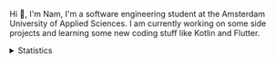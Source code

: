 Hi 👋, I'm Nam, I'm a software engineering student at the Amsterdam University of Applied Sciences. I am currently working on some side projects and learning some new coding stuff like Kotlin and Flutter. 

<details>
<summary>Statistics</summary>
<!-- Most used languages stats -->
<!-- [![Top Langs](https://github-readme-stats.vercel.app/api/top-langs/?username=namtphan&layout=compact)](https://github.com/namtphan2/github-readme-stats) -->
  
<!--START_SECTION:waka-->
**I'm a Night 🦉** 

```text
🌞 Morning    41 commits     █░░░░░░░░░░░░░░░░░░░░░░░░   6.27% 
🌆 Daytime    186 commits    ███████░░░░░░░░░░░░░░░░░░   28.44% 
🌃 Evening    255 commits    █████████░░░░░░░░░░░░░░░░   38.99% 
🌙 Night      172 commits    ██████░░░░░░░░░░░░░░░░░░░   26.3%

```
📅 **I'm Most Productive on Tuesday** 

```text
Monday       76 commits     ███░░░░░░░░░░░░░░░░░░░░░░   11.62% 
Tuesday      115 commits    ████░░░░░░░░░░░░░░░░░░░░░   17.58% 
Wednesday    81 commits     ███░░░░░░░░░░░░░░░░░░░░░░   12.39% 
Thursday     98 commits     ███░░░░░░░░░░░░░░░░░░░░░░   14.98% 
Friday       98 commits     ███░░░░░░░░░░░░░░░░░░░░░░   14.98% 
Saturday     92 commits     ███░░░░░░░░░░░░░░░░░░░░░░   14.07% 
Sunday       94 commits     ███░░░░░░░░░░░░░░░░░░░░░░   14.37%

```


📊 **This Week I Spent My Time On** 

```text
⌚︎ Time Zone: Europe/Amsterdam

🔥 Editors: 
IntelliJ                 17 hrs 25 mins      ███████████████░░░░░░░░░░   60.69% 
VS Code                  10 hrs 9 mins       ████████░░░░░░░░░░░░░░░░░   35.35% 
Android Studio           1 hr 8 mins         █░░░░░░░░░░░░░░░░░░░░░░░░   3.96%

💻 Operating System: 
Mac                      28 hrs 27 mins      ████████████████████████░   99.11% 
Windows                  15 mins             ░░░░░░░░░░░░░░░░░░░░░░░░░   0.89%

```


<!--END_SECTION:waka-->
</details>
